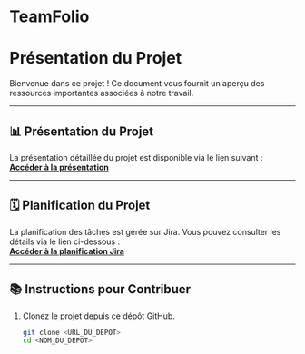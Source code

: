 # TeamFolio
# Présentation du Projet

Bienvenue dans ce projet ! Ce document vous fournit un aperçu des ressources importantes associées à notre travail.

---

## 📊 Présentation du Projet

La présentation détaillée du projet est disponible via le lien suivant :  
[**Accéder à la présentation**](https://docs.google.com/presentation/d/1Z_e40zhVHhRaSBmfPRRMfWNBjQQs5bfM/edit?usp=drive_link&ouid=113381325641030505385&rtpof=true&sd=true)

---

## 🗓️ Planification du Projet

La planification des tâches est gérée sur Jira. Vous pouvez consulter les détails via le lien ci-dessous :  
[**Accéder à la planification Jira**](https://blacko.atlassian.net/jira/software/projects/BRIEF/boards/4)

---

## 📚 Instructions pour Contribuer

1. Clonez le projet depuis ce dépôt GitHub.  
   ```bash
   git clone <URL_DU_DEPOT>
   cd <NOM_DU_DEPOT>
